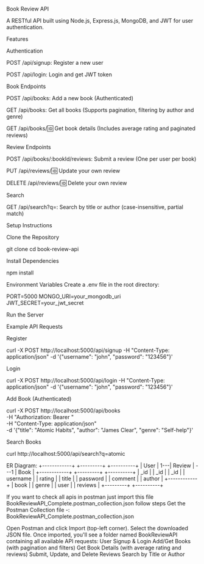 Book Review API

A RESTful API built using Node.js, Express.js, MongoDB, and JWT for user authentication.

Features

Authentication

POST /api/signup: Register a new user

POST /api/login: Login and get JWT token

Book Endpoints

POST /api/books: Add a new book (Authenticated)

GET /api/books: Get all books (Supports pagination, filtering by author and genre)

GET /api/books/:id: Get book details (Includes average rating and paginated reviews)

Review Endpoints

POST /api/books/:bookId/reviews: Submit a review (One per user per book)

PUT /api/reviews/:id: Update your own review

DELETE /api/reviews/:id: Delete your own review

Search

GET /api/search?q=: Search by title or author (case-insensitive, partial match)

Setup Instructions

Clone the Repository

git clone <repo-url>
cd book-review-api

Install Dependencies

npm install

Environment Variables
Create a .env file in the root directory:

PORT=5000
MONGO_URI=your_mongodb_uri
JWT_SECRET=your_jwt_secret

Run the Server

Example API Requests

Register

curl -X POST http://localhost:5000/api/signup -H "Content-Type: application/json" -d '{"username": "john", "password": "123456"}'

Login

curl -X POST http://localhost:5000/api/login -H "Content-Type: application/json" -d '{"username": "john", "password": "123456"}'

Add Book (Authenticated)

curl -X POST http://localhost:5000/api/books \
-H "Authorization: Bearer <token>" \
-H "Content-Type: application/json" \
-d '{"title": "Atomic Habits", "author": "James Clear", "genre": "Self-help"}'

Search Books

curl http://localhost:5000/api/search?q=atomic



ER Diagram:
+------------+     +---------+      +----------+
|   User     | 1---|  Review | ---1 |   Book   |
+------------+     +---------+      +----------+
| _id        |     | _id     |      | _id      |
| username   |     | rating  |      | title    |
| password   |     | comment |      | author   |
+------------+     | book    |      | genre    |
                   | user    |      | reviews  |
                   +---------+      +----------+




If you want to check all apis in postman just  import this file BookReviewAPI_Complete.postman_collection.json
follow steps
Get the Postman Collection file -: BookReviewAPI_Complete.postman_collection.json

Open Postman and click Import (top-left corner).
Select the downloaded JSON file.
Once imported, you'll see a folder named BookReviewAPI containing all available API requests:
User Signup & Login
Add/Get Books (with pagination and filters)
Get Book Details (with average rating and reviews)
Submit, Update, and Delete Reviews
Search by Title or Author